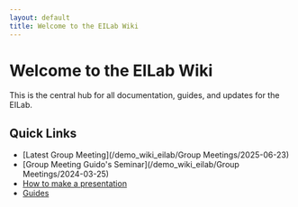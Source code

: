 ```yaml
---
layout: default
title: Welcome to the EILab Wiki
---
```


# Welcome to the EILab Wiki

This is the central hub for all documentation, guides, and updates for the EILab.

## Quick Links

-   [Latest Group Meeting](/demo_wiki_eilab/Group Meetings/2025-06-23)
-   [Group Meeting Guido's Seminar](/demo_wiki_eilab/Group Meetings/2024-03-25)
-   [How to make a presentation](/demo_wiki_eilab/Guides/Presentations/index)
-   [Guides](/demo_wiki_eilab/Guides)
